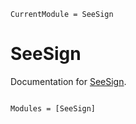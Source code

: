 ```@meta
CurrentModule = SeeSign
```

# SeeSign

Documentation for [SeeSign](https://github.com/adolgert/SeeSign.jl).

```@index
```

```@autodocs
Modules = [SeeSign]
```
